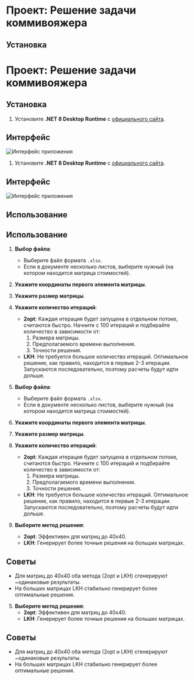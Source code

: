 # Проект: Решение задачи коммивояжера

## Установка
# Проект: Решение задачи коммивояжера

## Установка

1. Установите **.NET 8 Desktop Runtime** с [официального сайта](https://dotnet.microsoft.com/en-us/download/dotnet/thank-you/runtime-desktop-8.0.2-windows-x64-installer).

## Интерфейс

![Интерфейс приложения](https://github.com/user-attachments/assets/8912cbb7-7666-47d7-b814-ebc12e4df739)
1. Установите **.NET 8 Desktop Runtime** с [официального сайта](https://dotnet.microsoft.com/en-us/download/dotnet/thank-you/runtime-desktop-8.0.2-windows-x64-installer).

## Интерфейс

![Интерфейс приложения](https://github.com/user-attachments/assets/8912cbb7-7666-47d7-b814-ebc12e4df739)

## Использование
## Использование

1. **Выбор файла**:
   - Выберите файл формата `.xlsx`.
   - Если в документе несколько листов, выберите нужный (на котором находится матрица стоимостей).

2. **Укажите координаты первого элемента матрицы**.

3. **Укажите размер матрицы**.

4. **Укажите количество итераций**:
   - **2opt**: Каждая итерация будет запущена в отдельном потоке, считаются быстро. Начните с 100 итераций и подбирайте количество в зависимости от:
     1. Размера матрицы.
     2. Предполагаемого времени выполнения.
     3. Точности решения.
   - **LKH**: Не требуется большое количество итераций. Оптимальное решение, как правило, находится в первые 2-3 итерации. Запускаются последовательно, поэтому расчеты будут идти дольше.
1. **Выбор файла**:
   - Выберите файл формата `.xlsx`.
   - Если в документе несколько листов, выберите нужный (на котором находится матрица стоимостей).

2. **Укажите координаты первого элемента матрицы**.

3. **Укажите размер матрицы**.

4. **Укажите количество итераций**:
   - **2opt**: Каждая итерация будет запущена в отдельном потоке, считаются быстро. Начните с 100 итераций и подбирайте количество в зависимости от:
     1. Размера матрицы.
     2. Предполагаемого времени выполнения.
     3. Точности решения.
   - **LKH**: Не требуется большое количество итераций. Оптимальное решение, как правило, находится в первые 2-3 итерации. Запускаются последовательно, поэтому расчеты будут идти дольше.

5. **Выберите метод решения**:
   - **2opt**: Эффективен для матриц до 40x40.
   - **LKH**: Генерирует более точные решения на больших матрицах.

## Советы

- Для матриц до 40x40 оба метода (2opt и LKH) сгенерируют ~одинаковые результаты.
- На больших матрицах LKH стабильно генерирует более оптимальные решения.
5. **Выберите метод решения**:
   - **2opt**: Эффективен для матриц до 40x40.
   - **LKH**: Генерирует более точные решения на больших матрицах.

## Советы

- Для матриц до 40x40 оба метода (2opt и LKH) сгенерируют ~одинаковые результаты.
- На больших матрицах LKH стабильно генерирует более оптимальные решения.
